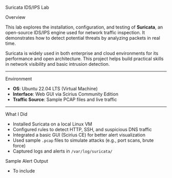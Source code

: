 Suricata IDS/IPS Lab

Overview

This lab explores the installation, configuration, and testing of **Suricata**, an open-source IDS/IPS engine used for network traffic inspection. It demonstrates how to detect potential threats by analyzing packets in real time.

Suricata is widely used in both enterprise and cloud environments for its performance and open architecture. This project helps build practical skills in network visibility and basic intrusion detection.

---

Environment
- **OS**: Ubuntu 22.04 LTS (Virtual Machine)
- **Interface**: Web GUI via Scirius Community Edition
- **Traffic Source**: Sample PCAP files and live traffic

---

What I Did
- Installed Suricata on a local Linux VM
- Configured rules to detect HTTP, SSH, and suspicious DNS traffic
- Integrated a basic GUI (Scirius CE) for better alert visualization
- Used sample `.pcap` files to simulate attacks (e.g., port scans, brute force)
- Captured logs and alerts in `/var/log/suricata/`

Sample Alert Output
- To include

